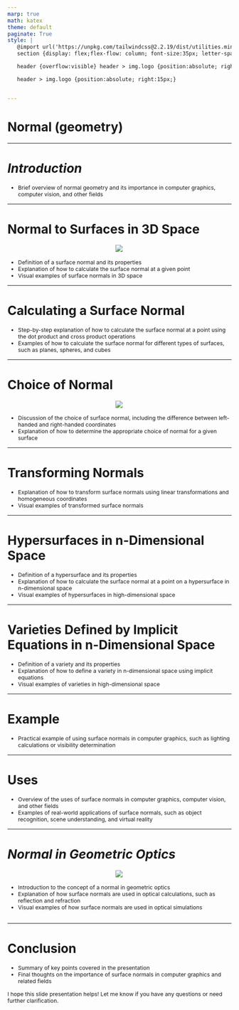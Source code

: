 ```yaml
---
marp: true
math: katex
theme: default
paginate: True
style: |
   @import url('https://unpkg.com/tailwindcss@2.2.19/dist/utilities.min.css');
   section {display: flex;flex-flow: column; font-size:35px; letter-spacing:1.4px;}

   header {overflow:visible} header > img.logo {position:absolute; right:15px;}

   header > img.logo {position:absolute; right:15px;}


---
```

<!-- backgroundColor: white -->
<!-- _class: lead -->

 # Normal (geometry)

---
<style scoped>p,li {font-size:0.96em}</style>

 # _Introduction_
- Brief overview of normal geometry and its importance in computer graphics, computer vision, and other fields


---
<style scoped>p,li {font-size:0.84em}</style>

 # **Normal to Surfaces in 3D Space**
<div style="display: flex; flex: 1 1 auto; flex-flow: row; min-height: 0"><div style="display: flex; flex: 1 1 auto; justify-content: center;min-height:0;min-width:0; margin-bottom:0.1em;;margin-right:0.15em">
<img style='object-fit: contain; max-height:100%; max-width:100%; background-color: rgba(0,0,0,0);' src='https://upload.wikimedia.org/wikipedia/commons/thumb/a/a8/Normal_vectors_on_a_curved_surface.svg/310px-Normal_vectors_on_a_curved_surface.svg.png'/>
</div>
</div>

- Definition of a surface normal and its properties
- Explanation of how to calculate the surface normal at a given point
- Visual examples of surface normals in 3D space

---
<style scoped>p,li {font-size:0.92em}</style>

 # Calculating a Surface Normal

- Step-by-step explanation of how to calculate the surface normal at a point using the dot product and cross product operations
- Examples of how to calculate the surface normal for different types of surfaces, such as planes, spheres, and cubes

---
<style scoped>p,li {font-size:0.88em}</style>

 # Choice of Normal
<div style="display: flex; flex: 1 1 auto; flex-flow: row; min-height: 0"><div style="display: flex; flex: 1 1 auto; justify-content: center;min-height:0;min-width:0; margin-bottom:0.1em;;margin-right:0.15em">
<img style='object-fit: contain; max-height:100%; max-width:100%; background-color: rgba(0,0,0,0);' src='https://upload.wikimedia.org/wikipedia/commons/thumb/c/cc/Surface_normals.svg/300px-Surface_normals.svg.png'/>
</div>
</div>

- Discussion of the choice of surface normal, including the difference between left-handed and right-handed coordinates
- Explanation of how to determine the appropriate choice of normal for a given surface

---
<style scoped>p,li {font-size:0.92em}</style>

 # Transforming Normals

- Explanation of how to transform surface normals using linear transformations and homogeneous coordinates
- Visual examples of transformed surface normals

---
<style scoped>p,li {font-size:0.88em}</style>

 # Hypersurfaces in n-Dimensional Space
- Definition of a hypersurface and its properties
- Explanation of how to calculate the surface normal at a point on a hypersurface in n-dimensional space
- Visual examples of hypersurfaces in high-dimensional space


---
<style scoped>p,li {font-size:0.88em}</style>

 # Varieties Defined by Implicit Equations in n-Dimensional Space

- Definition of a variety and its properties
- Explanation of how to define a variety in n-dimensional space using implicit equations
- Visual examples of varieties in high-dimensional space

---
<style scoped>p,li {font-size:0.96em}</style>

 # Example

- Practical example of using surface normals in computer graphics, such as lighting calculations or visibility determination

---
<style scoped>p,li {font-size:0.92em}</style>

 # Uses
- Overview of the uses of surface normals in computer graphics, computer vision, and other fields
- Examples of real-world applications of surface normals, such as object recognition, scene understanding, and virtual reality


---
<style scoped>p,li {font-size:0.84em}</style>

 # _Normal in Geometric Optics_
<div style='flex:1 1 auto; min-height:0;' class="grid grid-cols-8 gap-4">
<div style='display:flex; flex-flow:column; min-height:0;' class="col-span-4">

<div style="display: flex; flex: 1 1 auto; flex-flow: row; min-height: 0"><div style="display: flex; flex: 1 1 auto; justify-content: center;min-height:0;min-width:0; margin-bottom:0.1em;;margin-right:0.15em">
<img style='object-fit: contain; max-height:100%; max-width:100%; background-color: rgba(0,0,0,0);' src='https://upload.wikimedia.org/wikipedia/commons/thumb/1/10/Reflection_angles.svg/170px-Reflection_angles.svg.png'/>
</div>
</div>

</div>

<div style='display:flex; flex-flow:column; min-height:0;' class="col-span-4">

- Introduction to the concept of a normal in geometric optics
- Explanation of how surface normals are used in optical calculations, such as reflection and refraction
- Visual examples of how surface normals are used in optical simulations
</div>

</div>


---
<style scoped>p,li {font-size:0.88em}</style>

 # Conclusion
- Summary of key points covered in the presentation
- Final thoughts on the importance of surface normals in computer graphics and related fields

I hope this slide presentation helps! Let me know if you have any questions or need further clarification.
